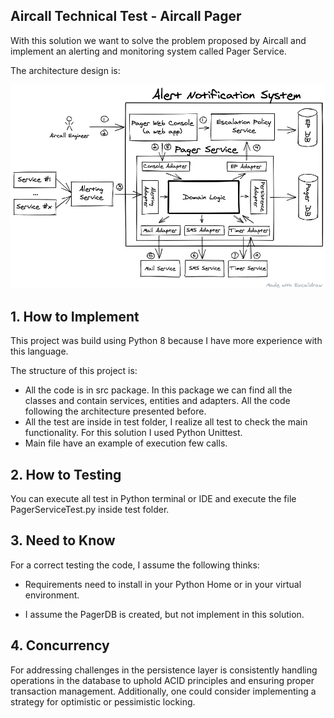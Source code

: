 ## Aircall Technical Test - Aircall Pager

With this solution we want to solve the problem proposed by Aircall and implement an alerting
and monitoring system called Pager Service.

The architecture design is:

![Architecture of the Alert Notification System](architecture-diagram.png)

## 1. How to Implement

This project was build using Python 8 because I have more experience with this language.

The structure of this project is: 

* All the code is in src package. In this package we can find all the classes and contain services, entities and adapters. All the code following the architecture
presented before.
* All the test are inside in test folder, I realize all test to check the main functionality. For this solution I used Python Unittest.
* Main file have an example of execution few calls.

## 2. How to Testing

You can execute all test in Python terminal or IDE and execute the file PagerServiceTest.py inside test folder.

## 3. Need to Know

For a correct testing the code, I assume the following thinks:

* Requirements need to install in your Python Home or in your virtual environment.

* I assume the PagerDB is created, but not implement in this solution.


## 4. Concurrency

For addressing challenges in the persistence layer is consistently handling operations in the database to uphold ACID principles and ensuring proper transaction management. Additionally, one could consider implementing a strategy for optimistic or pessimistic locking.